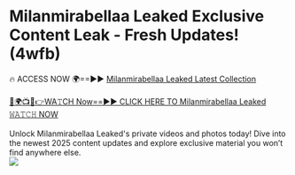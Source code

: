 # Milanmirabellaa Leaked Exclusive Content Leak - Fresh Updates! (4wfb)

🔥 ACCESS NOW 🌍==►► <a href="https://tinyurl.com/kvy9nzfs" rel="nofollow">Milanmirabellaa Leaked Latest Collection</a>
<br><br>
[🔴🌍📺📱👉WA𝚃CH Now==►► CLICK HERE TO Milanmirabellaa Leaked 𝚆𝙰𝚃𝙲𝙷 NOW](https://tinyurl.com/kvy9nzfs)
<br><br>
Unlock Milanmirabellaa Leaked's private videos and photos today! Dive into the newest 2025 content updates and explore exclusive material you won’t find anywhere else.
<br>
<a href="https://tinyurl.com/kvy9nzfs" rel="nofollow" data-target="animated-image.originalLink"><img src="https://camo.githubusercontent.com/8a4f000d20f83aca3bf7ec5f350d767afa0574a8a352519fd8cfa583a6f93a33/68747470733a2f2f692e696d6775722e636f6d2f644a486b345a712e676966" data-canonical-src="https://i.imgur.com/dJHk4Zq.gif" style="max-width: 100%; display: inline-block;" data-target="animated-image.originalImage"></a>
<br>
